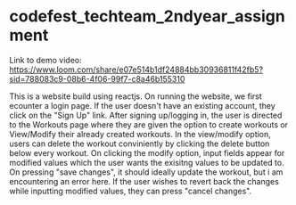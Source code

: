 # codefest_techteam_2ndyear_assignment
Link to demo video:
https://www.loom.com/share/e07e514b1df24884bb30936811f42fb5?sid=788083c9-08b6-4f06-99f7-c8a46b155310

This is a website build using reactjs. On running the website, we first ecounter a login page. If the user doesn't have an existing account, they click on the "Sign Up" link. After signing up/logging in, the user is directed to the Workouts page where they are given the option to create workouts or View/Modify their already created workouts. In the view/modify option, users can delete the workout conviniently by clicking the delete button below every workout. On clicking the modify option, input fields appear for modified values which the user wants the exisitng values to be updated to. On pressing "save changes", it should ideally update the workout, but i am encountering an error here.
If the user wishes to revert back the changes while inputting modified values, they can press "cancel changes".
